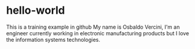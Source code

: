 # hello-world
This is a training example in github
My name is Osbaldo Vercini, I'm an engineer currently working in electronic manufacturing products but I love the information systems technologies.
